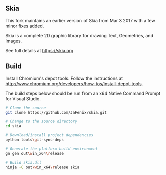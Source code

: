 ## Skia
This fork maintains an earlier version of Skia from Mar 3 2017 with a few minor fixes added.

Skia is a complete 2D graphic library for drawing Text, Geometries, and Images.

See full details at https://skia.org.

## Build
Install Chromium's depot tools. Follow the instructions at http://www.chromium.org/developers/how-tos/install-depot-tools.

The build steps below should be run from an x64 Native Command Prompt for Visual Studio.

```bash
# Clone the source
git clone https://github.com/JaFenix/skia.git

# Change to the source directory
cd skia

# Download/install project dependencies
python tools\git-sync-deps

# Generate the platform build environment
gn gen out\win_x64\release

# Build skia.dll
ninja -C out\win_x64\release skia
